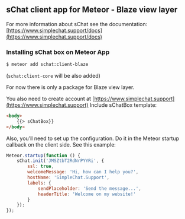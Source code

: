 ## sChat client app for Meteor - Blaze view layer

For more information about sChat see the documentation: [https://www.simplechat.support/docs](https://www.simplechat.support/docs)

### Installing sChat box on Meteor App

```bash
$ meteor add schat:client-blaze
```
(`schat:client-core` will be also added)

For now there is only a package for Blaze view layer.

You also need to create account at [https://www.simplechat.support](https://www.simplechat.support)
Include sChatBox template:

```html
<body>
    {{> sChatBox}}
</body>
```

Also, you’ll need to set up the configuration. Do it in the Meteor startup callback on the client side. See this example:

```javascript
Meteor.startup(function () {
    sChat.init('JMSZtbT2RdNrPYYRi', {
        ssl: true,
        welcomeMessage: 'Hi, how can I help you?',
        hostName: 'SimpleChat.Support',
        labels: {
            sendPlaceholder: 'Send the message...',
            headerTitle: 'Welcome on my website!'
        }
    });
});
```
